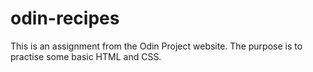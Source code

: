 # odin-recipes

This is an assignment from the Odin Project website. 
The purpose is to practise some basic HTML and CSS.
